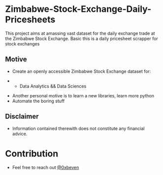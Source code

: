 # Zimbabwe-Stock-Exchange-Daily-Pricesheets
This project aims at amassing vast dataset for the daily exchange trade at the Zimbabwe Stock Exchange.
Basic this is a daily pricesheet scrapper for stock exchanges


## Motive
* Create an openly accessible Zimbabwe Stock Exchange dataset for:
- - Data Analytics && Data Sciences
* Another personal motive is to learn a new libraries, learn more python
* Automate the boring stuff

## Disclaimer
- Information contained therewith does not constitute any financial advice. 

# Contribution
- Feel free to reach out [@0xbeven](https://www.twitter.com/0xbeven)

